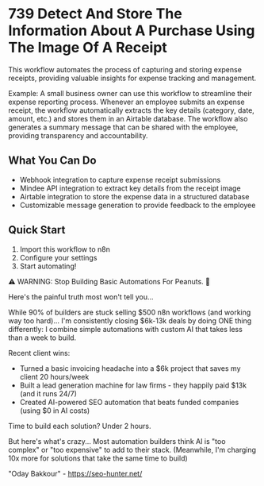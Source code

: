 # 739 Detect And Store The Information About A Purchase Using The Image Of A Receipt

This workflow automates the process of capturing and storing expense receipts, providing valuable insights for expense tracking and management.

Example: A small business owner can use this workflow to streamline their expense reporting process. Whenever an employee submits an expense receipt, the workflow automatically extracts the key details (category, date, amount, etc.) and stores them in an Airtable database. The workflow also generates a summary message that can be shared with the employee, providing transparency and accountability.

## What You Can Do
- Webhook integration to capture expense receipt submissions
- Mindee API integration to extract key details from the receipt image
- Airtable integration to store the expense data in a structured database
- Customizable message generation to provide feedback to the employee

## Quick Start
1. Import this workflow to n8n
2. Configure your settings
3. Start automating!

⚠️ WARNING: Stop Building Basic Automations For Peanuts. 🚫

Here's the painful truth most won't tell you...

While 90% of builders are stuck selling $500 n8n workflows (and working way too hard)...
I'm consistently closing $6k-13k deals by doing ONE thing differently:
I combine simple automations with custom AI that takes less than a week to build.

Recent client wins:
* Turned a basic invoicing headache into a $6k project that saves my client 20 hours/week
* Built a lead generation machine for law firms - they happily paid $13k (and it runs 24/7)
* Created AI-powered SEO automation that beats funded companies (using $0 in AI costs)

Time to build each solution? Under 2 hours.

But here's what's crazy...
Most automation builders think AI is "too complex" or "too expensive" to add to their stack.
(Meanwhile, I'm charging 10x more for solutions that take the same time to build)

"Oday Bakkour" - https://seo-hunter.net/
